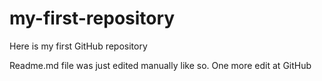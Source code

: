# my-first-repository
Here is my first GitHub repository

Readme.md file was just edited manually like so. One more edit at GitHub
